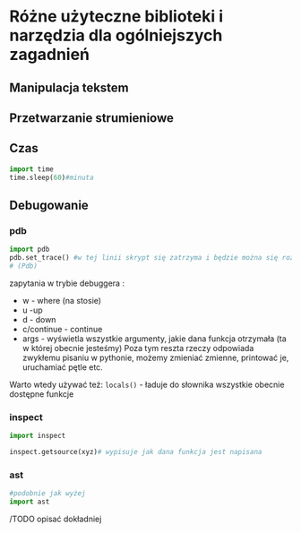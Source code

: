# Różne użyteczne biblioteki i narzędzia dla ogólniejszych zagadnień

## Manipulacja tekstem

## Przetwarzanie strumieniowe

## Czas
```python
import time
time.sleep(60)#minuta
```

## Debugowanie

### pdb

```python
import pdb
pdb.set_trace() #w tej linii skrypt się zatrzyma i będzie można się rozejrzeć
# (Pdb)
```
zapytania w trybie debuggera :
- w - where (na stosie)
- u -up
- d - down
- c/continue - continue
- args - wyświetla wszystkie argumenty, jakie dana funkcja otrzymała (ta w której obecnie jesteśmy)
Poza tym reszta rzeczy odpowiada zwykłemu pisaniu w pythonie, możemy zmieniać zmienne, printować je, uruchamiać pętle etc.

Warto wtedy używać też:
`locals()` - ładuje do słownika wszystkie obecnie dostępne funkcje

### inspect
```python
import inspect

inspect.getsource(xyz)# wypisuje jak dana funkcja jest napisana

```

### ast
```python
#podobnie jak wyżej
import ast
```
/TODO opisać dokładniej
